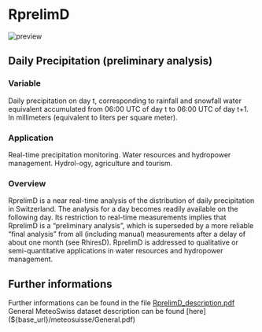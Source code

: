 # RprelimD

![preview](${base_url}/meteosuisse/RprelimD/RprelimD.png)

## Daily Precipitation (preliminary analysis)

### Variable
Daily precipitation on day t, corresponding to rainfall and snowfall water equivalent accumulated from 06:00 UTC of day t to 06:00 UTC of day t+1. In millimeters (equivalent to liters per square meter).

### Application
Real-time precipitation monitoring. Water resources and hydropower management. Hydrol-ogy, agriculture and tourism. 

### Overview
RprelimD is a near real-time analysis of the distribution of daily precipitation in Switzerland. The analysis for a day becomes readily available on the following day. Its restriction to real-time measurements implies that RprelimD is a “preliminary analysis”, which is superseded by a more reliable “final analysis” from all (including manual) measurements after a delay of about one month (see RhiresD). RprelimD is addressed to qualitative or semi-quantitative applications in water resources and hydropower management.

## Further informations
Further informations can be found in the file [RprelimD_description.pdf](${base_url}/meteosuisse/RprelimD/RprelimD_description.pdf)
General MeteoSwiss dataset description can be found [here](${base_url}/meteosuisse/General.pdf)